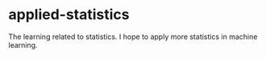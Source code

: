 # applied-statistics

The learning related to statistics. I hope to apply more statistics in machine learning.
